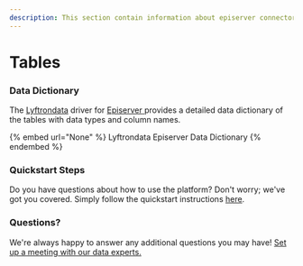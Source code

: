 ```yaml
---
description: This section contain information about episerver connector tables information
---
```


# Tables

### Data Dictionary

The [Lyftrondata](https://www.lyftrondata.com/) driver for [Episerver](None/)[ ](https://www.lyftrondata.com/integration/episerver/)provides a detailed data dictionary of the tables with data types and column names.

{% embed url="None" %}
Lyftrondata Episerver Data Dictionary
{% endembed %}

### Quickstart Steps

Do you have questions about how to use the platform? Don't worry; we've got you covered. Simply follow the quickstart instructions [here](../README.md).

### Questions? <a href="#questions" id="questions"></a>

We're always happy to answer any additional questions you may have! [Set up a meeting with our data experts.](https://www.lyftrondata.com/book-a-meeting/)

